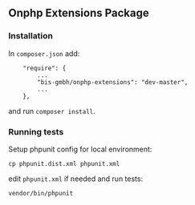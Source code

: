 ## Onphp Extensions Package

### Installation

In `composer.json` add:

```
    "require": {
        ...
        "bis-gmbh/onphp-extensions": "dev-master",
        ...
    },
```
 and run `composer install`.
 
### Running tests

Setup phpunit config for local environment:

```
cp phpunit.dist.xml phpunit.xml
```

edit `phpunit.xml` if needed and run tests:

```
vendor/bin/phpunit
```
